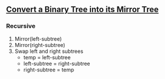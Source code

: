 ## [Convert a Binary Tree into its Mirror Tree](https://www.geeksforgeeks.org/write-an-efficient-c-function-to-convert-a-tree-into-its-mirror-tree/)
### Recursive
1. Mirror(left-subtree)
2. Mirror(right-subtree)
3. Swap left and right subtrees 
   * temp = left-subtree
   * left-subtree = right-subtree
   * right-subtree = temp 
   
